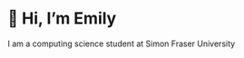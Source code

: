 # 👋 Hi, I’m Emily

I am a computing science student at Simon Fraser University

<!---
eMongoose/eMongoose is a ✨ special ✨ repository because its `README.md` (this file) appears on your GitHub profile.
You can click the Preview link to take a look at your changes.
--->
